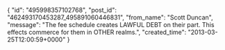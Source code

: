  {
   "id": "495998357102768",
   "post_id": "462493170453287_495891060446831",
   "from_name": "Scott Duncan",
   "message": "The fee schedule creates LAWFUL DEBT on their part. This effects commerce for them in OTHER realms.",
   "created_time": "2013-03-25T12:00:59+0000"
 }
